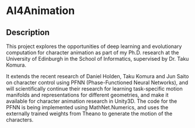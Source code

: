 AI4Animation
======================================================

Description
------------
This project explores the opportunities of deep learning and evolutionary computation for character animation as part of my Ph.D. research at the University of Edinburgh in the School of Informatics, supervised by Dr. Taku Komura.

It extends the recent research of Daniel Holden, Taku Komura and Jun Saito on character control using PFNN (Phase-Functioned Neural Networks), and will scientifically continue their research for learning task-specific motion manifolds and representations for different geometries, and make it available for character animation research in Unity3D. The code for the PFNN is being implemented using MathNet.Numerics, and uses the externally trained weights from Theano to generate the motion of the characters.


